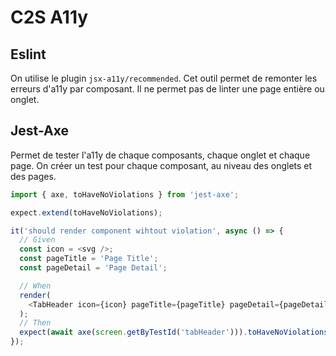 # C2S A11y

## Eslint

On utilise le plugin `jsx-a11y/recommended`.
Cet outil permet de remonter les erreurs d'a11y par composant.
Il ne permet pas de linter une page entière ou onglet.

## Jest-Axe

Permet de tester l'a11y de chaque composants, chaque onglet et chaque page.
On créer un test pour chaque composant, au niveau des onglets et des pages.

```js
import { axe, toHaveNoViolations } from 'jest-axe';

expect.extend(toHaveNoViolations);

it('should render component wihtout violation', async () => {
  // Given
  const icon = <svg />;
  const pageTitle = 'Page Title';
  const pageDetail = 'Page Detail';

  // When
  render(
    <TabHeader icon={icon} pageTitle={pageTitle} pageDetail={pageDetail} />
  );
  // Then
  expect(await axe(screen.getByTestId('tabHeader'))).toHaveNoViolations();
});
```
